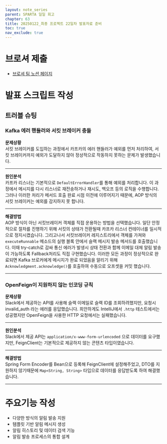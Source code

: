 ```yaml
---
layout: note_series
parent: SPARTA 일일 회고
chapter: 63
title: 20250122_최종 프로젝트 22일차 발표자료 준비
toc: true
nav_exclude: true
---
```


# 브로셔 제출
- [브로셔 팀 노션 페이지](https://www.notion.so/teamsparta/BOBJOOL-c5101bc715c24a7a91a6e881b381f51e)

# 발표 스크립트 작성
## 트러블 슈팅
### Kafka 에러 핸들러와 서킷 브레이커 충돌
**문제상황**  
서킷 브레이커를 도입하는 과정에서 카프카의 에러 핸들러가 예외를 먼저 처리하여, 
서킷 브레이커까지 예외가 도달하지 않아 정상적으로 작동하지 못하는 문제가 발생했습니다.

---

**원인분석**  
카프카 리스너는 기본적으로 `DefaultErrorHandler`를 통해 예외를 처리합니다. 
이 과정에서 메시지를 다시 리스너로 재전송하거나 재시도, 백오프 등의 로직을 수행합니다. 
그러나 이러한 처리가 메서드 호출 완료 시점 이전에 이루어지기 때문에, 
AOP 방식의 서킷 브레이커는 예외를 감지하지 못 합니다.

---

**해결방법**  
AOP 방식이 아닌 서킷브레이커 객체를 직접 운용하는 방법을 선택했습니다. 
일단 안정적으로 절차를 진행하기 위해 서킷의 상태가 전환될때 
카프카 리스너 컨테이너를 일시적으로 정지시켰습니다. 
그리고나서 서킷브레이커 레지스트리에서 객체를 가져와 `executeRunnable` 메소드의 실행 블록 안에서 
슬랙 메시지 발송 메서드를 호출했습니다. 
이때 try-catch로 감싸 통신 에러가 발생시 상태 전환과 함께 이메일 대체 알림 발송이 가능하도록 
Fallback처리도 직접 구현했습니다. 
이러한 모든 과정이 정상적으로 완료되면 Kafka 브로커에게 메시지가 
완료 되었음을 알리기 위해`Acknowledgment.acknowledge()`를 호출하여 수동으로 오프셋을 커밋 했습니다.

---

### OpenFeign이 지원하지 않는 인코딩 규칙

**문제상황**  
Slack에서 제공하는 API를 사용해 슬랙 이메일로 슬랙 ID를 조회하려했지만, 
요청시 invalid_auth 라는 에러를 응답했습니다. 
희안하게도 IntelliJ에서 `.http` 테스트에서는 성공했지만 OpenFeign을 사용한 HTTP 요청에서는 실패했습니다.

---

**원인분석**  
Slack에서 제공 API는 `application/x-www-form-urlencoded` 으로 데이터를 요구했지만, FeignClient는 기본적으로 제공하지 않는 콘텐츠 타입이였습니다.

---

**해결방법**  
Spring Form Encoder를 Bean으로 등록해 FeignClient에 설정해주었고, DTO를 지원하지 않기때문에 
`Map<String, String>` 타입으로 데이터를 응답받도록 하여 해결했습니다.

---

# 주요기능 작성  
- 다양한 방식의 알림 발송 지원
- 템플릿 기반 알림 메시지 생성
- 알림 히스토리 및 데이터 검색 기능
- 알림 발송 프로세스의 통합 설계
